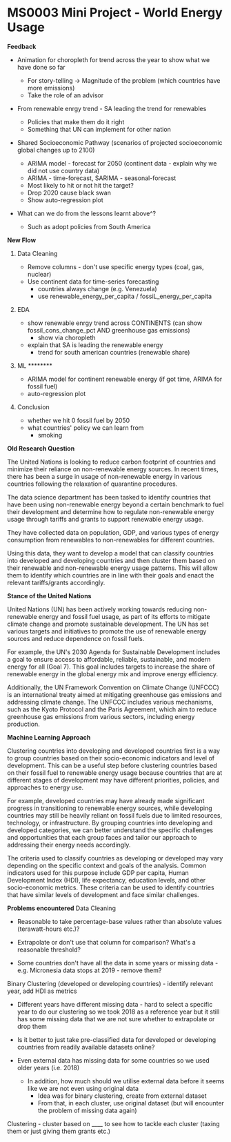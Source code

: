 # MS0003 Mini Project - World Energy Usage

__Feedback__
- Animation for choropleth for trend across the year to show what we have done so far
    - For story-telling -> Magnitude of the problem (which countries have more emissions)
    - Take the role of an advisor

- From renewable enrgy trend - SA leading the trend for renewables
    - Policies that make them do it right
    - Something that UN can implement for other nation

- Shared Socioeconomic Pathway (scenarios of projected socioeconomic global changes up to 2100)
    - ARIMA model - forecast for 2050 (continent data - explain why we did not use country data)
    - ARIMA - time-forecast, SARIMA - seasonal-forecast
    - Most likely to hit or not hit the target?
    - Drop 2020 cause black swan
    - Show auto-regression plot

- What can we do from the lessons learnt above^?
    - Such as adopt policies from South America

__New Flow__

1. Data Cleaning
    - Remove columns - don't use specific energy types (coal, gas, nuclear)
    - Use continent data for time-series forecasting
        - countries always change (e.g. Venezuela)
        - use renewable_energy_per_capita / fossiL_energy_per_capita

2. EDA
    - show renewable enrgy trend across CONTINENTS (can show fossil_cons_change_pct AND greenhouse gas emissions)
        - show via choropleth
    - explain that SA is leading the renewable energy
        - trend for south american countries (renewable share)

3. ML ********
    - ARIMA model for continent renewable energy (if got time, ARIMA for fossil fuel)
    - auto-regression plot

4. Conclusion
    - whether we hit 0 fossil fuel by 2050
    - what countries' policy we can learn from
        - smoking

__Old Research Question__

The United Nations is looking to reduce carbon footprint of countries and minimize their reliance on non-renewable energy sources. In recent times, there has been a surge in usage of non-renewable energy in various countries following the relaxation of quarantine procedures.

The data science department has been tasked to identify countries that have been using non-renewable energy beyond a certain benchmark to fuel their development and determine how to regulate non-renewable energy usage through tariffs and grants to support renewable energy usage.

They have collected data on population, GDP, and various types of energy consumption from renewables to non-renewables for different countries. 

Using this data, they want to develop a model that can classify countries into developed and developing countries and then cluster them based on their renewable and non-renewable energy usage patterns. This will allow them to identify which countries are in line with their goals and enact the relevant tariffs/grants accordingly.


__Stance of the United Nations__

United Nations (UN) has been actively working towards reducing non-renewable energy and fossil fuel usage, as part of its efforts to mitigate climate change and promote sustainable development. The UN has set various targets and initiatives to promote the use of renewable energy sources and reduce dependence on fossil fuels.

For example, the UN's 2030 Agenda for Sustainable Development includes a goal to ensure access to affordable, reliable, sustainable, and modern energy for all (Goal 7). This goal includes targets to increase the share of renewable energy in the global energy mix and improve energy efficiency.

Additionally, the UN Framework Convention on Climate Change (UNFCCC) is an international treaty aimed at mitigating greenhouse gas emissions and addressing climate change. The UNFCCC includes various mechanisms, such as the Kyoto Protocol and the Paris Agreement, which aim to reduce greenhouse gas emissions from various sectors, including energy production.

__Machine Learning Approach__

Clustering countries into developing and developed countries first is a way to group countries based on their socio-economic indicators and level of development. This can be a useful step before clustering countries based on their fossil fuel to renewable energy usage because countries that are at different stages of development may have different priorities, policies, and approaches to energy use.

For example, developed countries may have already made significant progress in transitioning to renewable energy sources, while developing countries may still be heavily reliant on fossil fuels due to limited resources, technology, or infrastructure. By grouping countries into developing and developed categories, we can better understand the specific challenges and opportunities that each group faces and tailor our approach to addressing their energy needs accordingly.

The criteria used to classify countries as developing or developed may vary depending on the specific context and goals of the analysis. Common indicators used for this purpose include GDP per capita, Human Development Index (HDI), life expectancy, education levels, and other socio-economic metrics. These criteria can be used to identify countries that have similar levels of development and face similar challenges.


__Problems encountered__
Data Cleaning

- Reasonable to take percentage-base values rather than absolute values (terawatt-hours etc.)?

- Extrapolate or don't use that column for comparison? What's a reasonable threshold?

- Some countries don't have all the data in some years or missing data - e.g. Micronesia data stops at 2019 - remove them?

Binary Clustering (developed or developing countries) - identify relevant year, add HDI as metrics

- Different years have different missing data - hard to select a specific year to do our clustering so we took 2018 as a reference year but it still has some missing data that we are not sure whether to extrapolate or drop them

- Is it better to just take pre-classified data for developed or developing countries from readily available datasets online?

- Even external data has missing data for some countries so we used older years (i.e. 2018)
    - In addition, how much should we utilise external data before it seems like we are not even using original data
        - Idea was for binary clustering, create from external dataset
        - From that, in each cluster, use original dataset (but will encounter the problem of missing data again)

Clustering - cluster based on ____ to see how to tackle each cluster (taxing them or just giving them grants etc.)
